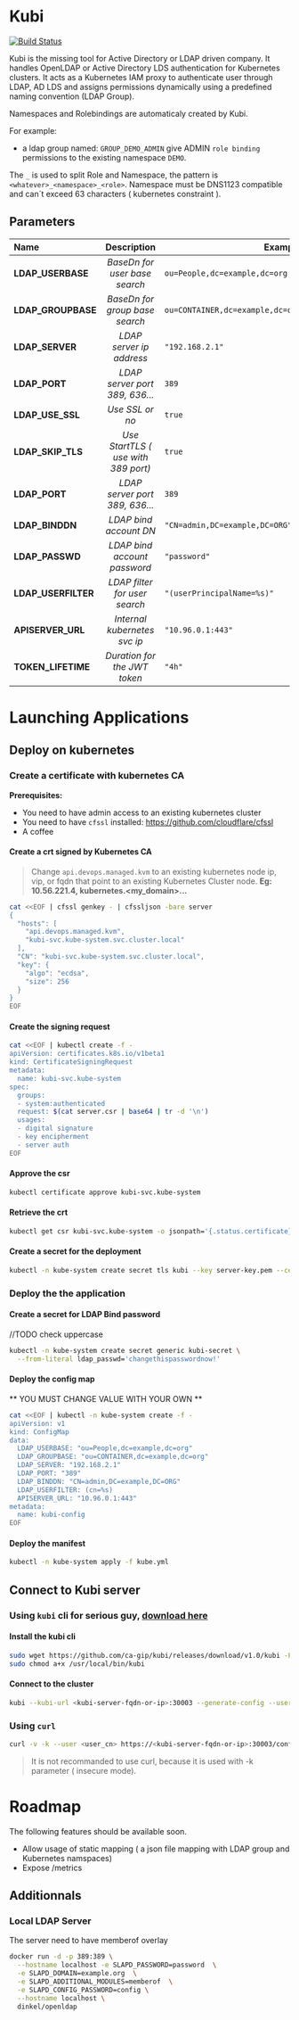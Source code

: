 # Kubi

[![Build Status](https://travis-ci.com/ca-gip/kubi.svg?branch=master)](https://travis-ci.com/ca-gip/kubi)


Kubi is the missing tool for Active Directory or LDAP driven company. It handles OpenLDAP or Active Directory LDS authentication for Kubernetes clusters. It acts as a Kubernetes IAM proxy to authenticate user through LDAP, AD LDS and assigns permissions dynamically using a predefined naming convention (LDAP Group).

Namespaces and Rolebindings are automaticaly created by Kubi.

For example:
- a ldap group named: `GROUP_DEMO_ADMIN` give ADMIN `role binding`  permissions to the existing namespace `DEMO`.

The `_` is used to split Role and Namespace, the pattern is `<whatever>_<namespace>_<role>`. Namespace must be DNS1123 compatible and can´t exceed 63 characters ( kubernetes constraint ).

## Parameters

| Name                      | Description                             | Example                       | Mandatory | Default     |
| :--------------           | :-----------------------------:         | ----------------------------: | ---------:| ----------: |
|  **LDAP_USERBASE**        |  *BaseDn for user base search*      | `ou=People,dc=example,dc=org   ` | `yes  `     | -           |
|  **LDAP_GROUPBASE**       |  *BaseDn for group base search*     | `ou=CONTAINER,dc=example,dc=org` | `yes  `     | -           |
|  **LDAP_SERVER**          |  *LDAP server ip address*           | `"192.168.2.1"                 ` | `yes  `     | -           |
|  **LDAP_PORT**            |  *LDAP server port 389, 636...*     | `389                           ` | `no   `     | `389  `     |
|  **LDAP_USE_SSL**         |  *Use SSL or no*                    | `true                          ` | `no   `     | `false`     |
|  **LDAP_SKIP_TLS**        |  *Use StartTLS ( use with 389 port)*| `true                          ` | `false`     | `false`     |
|  **LDAP_PORT**            |  *LDAP server port 389, 636...*     | `389                           ` | `no   `     | `389  `     |
|  **LDAP_BINDDN**          |  *LDAP bind account DN*             | `"CN=admin,DC=example,DC=ORG"  ` | `yes  `     | -           |
|  **LDAP_PASSWD**          |  *LDAP bind account password*       | `"password"                    ` | `yes  `     | -           |
|  **LDAP_USERFILTER**      |  *LDAP filter for user search*      | `"(userPrincipalName=%s)"      ` | `no  `      | `(cn=%s)`   |
|  **APISERVER_URL**        |  *Internal kubernetes svc ip*       | `"10.96.0.1:443"               ` | `no   `     | -           |
|  **TOKEN_LIFETIME**       |  *Duration for the JWT token*       | `"4h"                          ` | `no   `     | 4h          |

# Launching Applications

## Deploy on kubernetes

### Create a certificate with kubernetes CA

**Prerequisites:**
- You need to have admin access to an existing kubernetes cluster
- You need to have `cfssl` installed: https://github.com/cloudflare/cfssl
- A coffee

#### Create a crt signed by Kubernetes CA

  > Change `api.devops.managed.kvm` to an existing kubernetes node ip, vip, or fqdn
  that point to an existing Kubernetes Cluster node.
  **Eg: 10.56.221.4, kubernetes.<my_domain>...**

```bash
cat <<EOF | cfssl genkey - | cfssljson -bare server
{
  "hosts": [
    "api.devops.managed.kvm",
    "kubi-svc.kube-system.svc.cluster.local"
  ],
  "CN": "kubi-svc.kube-system.svc.cluster.local",
  "key": {
    "algo": "ecdsa",
    "size": 256
  }
}
EOF
```

#### Create the signing request

```bash
cat <<EOF | kubectl create -f -
apiVersion: certificates.k8s.io/v1beta1
kind: CertificateSigningRequest
metadata:
  name: kubi-svc.kube-system
spec:
  groups:
  - system:authenticated
  request: $(cat server.csr | base64 | tr -d '\n')
  usages:
  - digital signature
  - key encipherment
  - server auth
EOF
```

#### Approve the csr
```bash
kubectl certificate approve kubi-svc.kube-system
```

#### Retrieve the crt
```bash
kubectl get csr kubi-svc.kube-system -o jsonpath='{.status.certificate}'     | base64 --decode > server.crt
```

#### Create a secret for the deployment
```bash
kubectl -n kube-system create secret tls kubi --key server-key.pem --cert server.crt
```
### Deploy the the application

#### Create a secret for LDAP Bind password

//TODO check uppercase
```bash
kubectl -n kube-system create secret generic kubi-secret \
  --from-literal ldap_passwd='changethispasswordnow!'
```

#### Deploy the config map

** YOU MUST CHANGE VALUE WITH YOUR OWN **
```bash
cat <<EOF | kubectl -n kube-system create -f -
apiVersion: v1
kind: ConfigMap
data:
  LDAP_USERBASE: "ou=People,dc=example,dc=org"
  LDAP_GROUPBASE: "ou=CONTAINER,dc=example,dc=org"
  LDAP_SERVER: "192.168.2.1"
  LDAP_PORT: "389"
  LDAP_BINDDN: "CN=admin,DC=example,DC=ORG"
  LDAP_USERFILTER: (cn=%s)
  APISERVER_URL: "10.96.0.1:443"
metadata:
  name: kubi-config
EOF
```
#### Deploy the manifest

```bash
kubectl -n kube-system apply -f kube.yml
```

## Connect to Kubi server


### Using `kubi` cli for serious guy, [download here](https://github.com/ca-gip/kubi/releases/download/v1.0/kubi)

#### Install the kubi cli
```bash
sudo wget https://github.com/ca-gip/kubi/releases/download/v1.0/kubi -P /usr/local/bin
sudo chmod a+x /usr/local/bin/kubi
```
#### Connect to the cluster
```bash
kubi --kubi-url <kubi-server-fqdn-or-ip>:30003 --generate-config --username <user_cn>
```

### Using `curl`

```bash
curl -v -k --user <user_cn> https://<kubi-server-fqdn-or-ip>:30003/config
```

> It is not recommanded to use curl, because it is used with -k parameter ( insecure mode).

# Roadmap

The following features should be available soon.

- Allow usage of static mapping ( a json file mapping with LDAP group and Kubernetes namspaces)
- Expose /metrics


## Additionnals

### Local LDAP Server

The server need to have memberof overlay
```bash
docker run -d -p 389:389 \
  --hostname localhost -e SLAPD_PASSWORD=password  \
  -e SLAPD_DOMAIN=example.org  \
  -e SLAPD_ADDITIONAL_MODULES=memberof  \
  -e SLAPD_CONFIG_PASSWORD=config \
  --hostname localhost \
  dinkel/openldap
```
